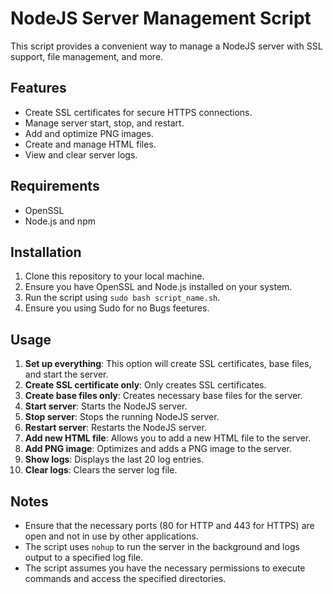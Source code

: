 # NodeJS Server Management Script

This script provides a convenient way to manage a NodeJS server with SSL support, file management, and more.

## Features

- Create SSL certificates for secure HTTPS connections.
- Manage server start, stop, and restart.
- Add and optimize PNG images.
- Create and manage HTML files.
- View and clear server logs.

## Requirements

- OpenSSL
- Node.js and npm

## Installation

1. Clone this repository to your local machine.
2. Ensure you have OpenSSL and Node.js installed on your system.
3. Run the script using `sudo bash script_name.sh`.
4. Ensure you using Sudo for no Bugs feetures.

## Usage

1. **Set up everything**: This option will create SSL certificates, base files, and start the server.
2. **Create SSL certificate only**: Only creates SSL certificates.
3. **Create base files only**: Creates necessary base files for the server.
4. **Start server**: Starts the NodeJS server.
5. **Stop server**: Stops the running NodeJS server.
6. **Restart server**: Restarts the NodeJS server.
7. **Add new HTML file**: Allows you to add a new HTML file to the server.
8. **Add PNG image**: Optimizes and adds a PNG image to the server.
9. **Show logs**: Displays the last 20 log entries.
10. **Clear logs**: Clears the server log file.

## Notes

- Ensure that the necessary ports (80 for HTTP and 443 for HTTPS) are open and not in use by other applications.
- The script uses `nohup` to run the server in the background and logs output to a specified log file.
- The script assumes you have the necessary permissions to execute commands and access the specified directories.